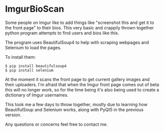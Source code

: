 # ImgurBioScan
Some people on Imgur like to add things like "screenshot this and get it to the front page" to their bios. This very basic and crappily thrown together python program attempts to find users and bios like this.

The program uses BeautifulSoup4 to help with scraping webpages and Selenium to load the pages.

To install them:
```
$ pip install beautifulsoup4
$ pip install selenium
```

At the moment it scans the front page to get current gallery images and their uploaders. I'm afraid that when the Imgur front page comes out of beta this will no longer work, so for the time being it's also being used to create a dictionary of Imgur usernames.

This took me a few days to throw together, mostly due to learning how BeautifulSoup and Selenium works, along with PyQt5 in the previous version.

Any questions or concerns feel free to contact me.
